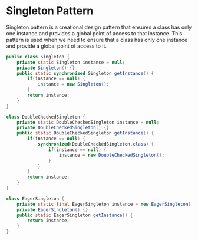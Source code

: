 # Singleton Pattern

Singleton pattern is a creational design pattern that ensures a class has only one instance and provides a global point of access to that instance. This pattern is used when we need to ensure that a class has only one instance and provide a global point of access to it.

```java
public class Singleton {
    private static Singleton instance = null;
    private Singleton() {}
    public static synchronized Singleton getInstance() {
        if(instance == null) {
            instance = new Singleton();
        }
        return instance;
    }
}
```

```java
class DoubleCheckedSingleton {
    private static DoubleCheckedSingleton instance = null;
    private DoubleCheckedSingleton() {}
    public static DoubleCheckedSingleton getInstance() {
        if(instance == null) {
            synchronized(DoubleCheckedSingleton.class) {
                if(instance == null) {
                    instance = new DoubleCheckedSingleton();
                }
            }
        }
        return instance;
    }
}
```

```java
class EagerSingleton {
    private static final EagerSingleton instance = new EagerSingleton();
    private EagerSingleton() {}
    public static EagerSingleton getInstance() {
        return instance;
    }
}
```